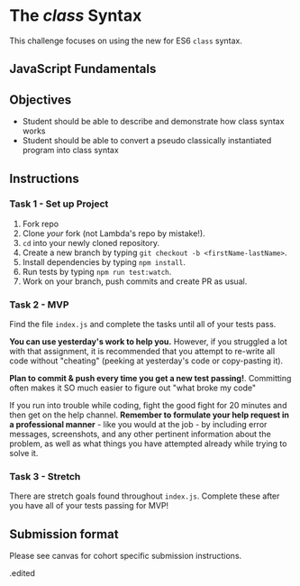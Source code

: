 # The _class_ Syntax

This challenge focuses on using the new for ES6 `class` syntax.

## JavaScript Fundamentals

## Objectives

- Student should be able to describe and demonstrate how class syntax works
- Student should be able to convert a pseudo classically instantiated program into class syntax

## Instructions

### Task 1 - Set up Project

1. Fork repo
1. Clone _your_ fork (not Lambda's repo by mistake!).
1. `cd` into your newly cloned repository.
1. Create a new branch by typing `git checkout -b <firstName-lastName>`.
1. Install dependencies by typing `npm install`.
1. Run tests by typing `npm run test:watch`.
1. Work on your branch, push commits and create PR as usual.

### Task 2 - MVP

Find the file `index.js` and complete the tasks until all of your tests pass.

**You can use yesterday's work to help you.** However, if you struggled a lot with that assignment, it is recommended that you attempt to re-write all code without "cheating" (peeking at yesterday's code or copy-pasting it).

**Plan to commit & push every time you get a new test passing!**. Committing often makes it SO much easier to figure out "what broke my code"

If you run into trouble while coding, fight the good fight for 20 minutes and then get on the help channel. __Remember to formulate your help request in a professional manner__ - like you would at the job - by including error messages, screenshots, and any other pertinent information about the problem, as well as what things you have attempted already while trying to solve it.

### Task 3 - Stretch 

There are stretch goals found throughout `index.js`. Complete these after you have all of your tests passing for MVP!

## Submission format

Please see canvas for cohort specific submission instructions.

.edited